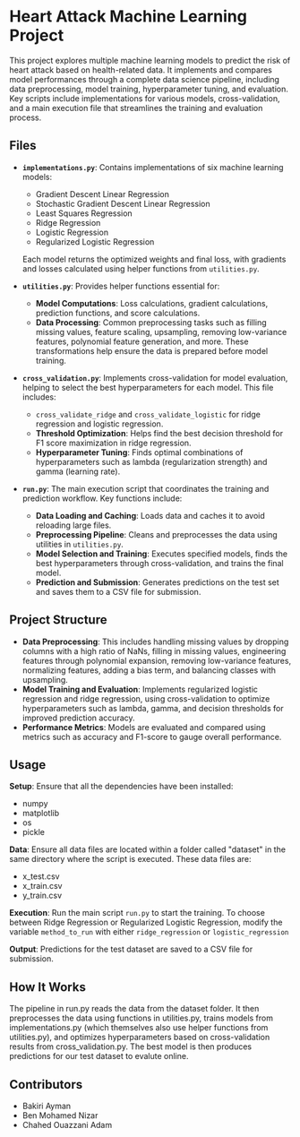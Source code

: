 # Heart Attack Machine Learning Project 

This project explores multiple machine learning models to predict the risk of heart attack based on health-related data. It implements and compares model performances through a complete data science pipeline, including data preprocessing, model training, hyperparameter tuning, and evaluation. Key scripts include implementations for various models, cross-validation, and a main execution file that streamlines the training and evaluation process. 

## Files

- **`implementations.py`**: Contains implementations of six machine learning models:
  - Gradient Descent Linear Regression
  - Stochastic Gradient Descent Linear Regression
  - Least Squares Regression
  - Ridge Regression
  - Logistic Regression
  - Regularized Logistic Regression

  Each model returns the optimized weights and final loss, with gradients and losses calculated using helper functions from `utilities.py`.

- **`utilities.py`**: Provides helper functions essential for:
  - **Model Computations**: Loss calculations, gradient calculations, prediction functions, and score calculations.
  - **Data Processing**: Common preprocessing tasks such as filling missing values, feature scaling, upsampling, removing low-variance features, polynomial feature generation, and more. These transformations help ensure the data is prepared before model training.

- **`cross_validation.py`**: Implements cross-validation for model evaluation, helping to select the best hyperparameters for each model. This file includes:
  - `cross_validate_ridge` and `cross_validate_logistic` for ridge regression and logistic regression.
  - **Threshold Optimization**: Helps find the best decision threshold for F1 score maximization in ridge regression.
  - **Hyperparameter Tuning**: Finds optimal combinations of hyperparameters such as lambda (regularization strength) and gamma (learning rate).

- **`run.py`**: The main execution script that coordinates the training and prediction workflow. Key functions include:
  - **Data Loading and Caching**: Loads data and caches it to avoid reloading large files.
  - **Preprocessing Pipeline**: Cleans and preprocesses the data using utilities in `utilities.py`.
  - **Model Selection and Training**: Executes specified models, finds the best hyperparameters through cross-validation, and trains the final model.
  - **Prediction and Submission**: Generates predictions on the test set and saves them to a CSV file for submission.

 
## Project Structure

* **Data Preprocessing**: This includes handling missing values by dropping columns with a high ratio of NaNs, filling in missing values, engineering features through polynomial expansion, removing low-variance features, normalizing features, adding a bias term, and balancing classes with upsampling.
* **Model Training and Evaluation**: Implements regularized logistic regression and ridge regression, using cross-validation to optimize hyperparameters such as lambda, gamma, and decision thresholds for improved prediction accuracy.
* **Performance Metrics**: Models are evaluated and compared using metrics such as accuracy and F1-score to gauge overall performance.



## Usage
**Setup**: Ensure that all the dependencies have been installed:
  * numpy
  * matplotlib
  * os
  * pickle

**Data**: Ensure all data files are located within a folder called "dataset" in the same directory where the script is executed. These data files are:
  * x_test.csv 
  * x_train.csv
  * y_train.csv

**Execution**: Run the main script `run.py` to start the training. To choose between Ridge Regression or Regularized Logistic Regression, modify the variable `method_to_run` with either `ridge_regression` or `logistic_regression`

**Output**: Predictions for the test dataset are saved to a CSV file for submission.



## How It Works

The pipeline in run.py reads the data from the dataset folder. It then preprocesses the data using functions in utilities.py, trains models from implementations.py (which themselves also use helper functions from utilities.py), and optimizes hyperparameters based on cross-validation results from cross_validation.py. The best model is then produces predictions for our test dataset to evalute online.


## Contributors

- Bakiri Ayman
- Ben Mohamed Nizar
- Chahed Ouazzani Adam
